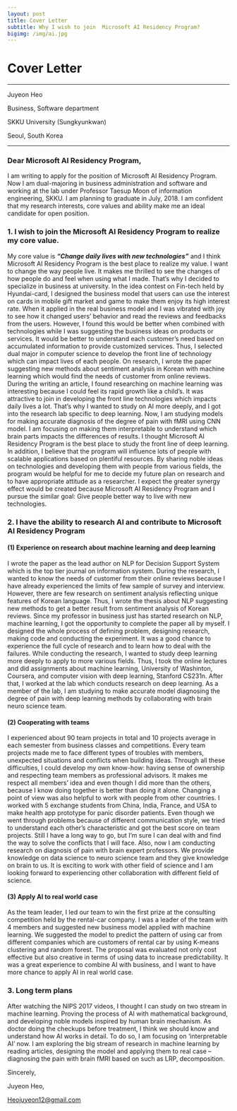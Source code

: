 ```yaml
---
layout: post
title: Cover Letter
subtitle: Why I wish to join  Microsoft AI Residency Program?
bigimg: /img/ai.jpg
---
```


# Cover Letter


----------------------------------------------------------------------------------------------------
Juyeon Heo

Business, Software department 

SKKU University (Sungkyunkwan)

Seoul, South Korea

-----------------------------------------------------------------------------------------------------

### Dear Microsoft AI Residency Program, 

I am writing to apply for the position of Microsoft AI Residency Program. Now I am dual-majoring in business administration and software and working at the lab under Professor Taesup Moon of information engineering, SKKU. I am planning to graduate in July, 2018. I am confident that my research interests, core values and ability make me an ideal candidate for open position. 

### 1. I wish to join the Microsoft AI Residency Program to realize my core value.

 My core value is **_“Change daily lives with new technologies”_** and I think  Microsoft AI Residency Program is the best place to realize my value.
I want to change the way people live. It makes me thrilled to see the changes of how people do and feel when using what I made. That’s why I decided to specialize in business at university. In the idea contest on Fin-tech held by Hyundai-card, I designed the business model that users can use the interest on cards in mobile gift market and game to make them enjoy its high interest rate. When it applied in the real business model and I was vibrated with joy to see how it changed users’ behavior and read the reviews and feedbacks from the users. However, I found this would be better when combined with technologies while I was suggesting the business ideas on products or services. It would be better to understand each customer’s need based on accumulated information to provide customized services. Thus, I selected dual major in computer science to develop the front line of technology which can impact lives of each people. On research, I wrote the paper suggesting new methods about sentiment analysis in Korean with machine learning which would find the needs of customer from online reviews. During the writing an article, I found researching on machine learning was interesting because I could feel its rapid growth like a child’s. It was attractive to join in developing the front line technologies which impacts daily lives a lot. That’s why I wanted to study on AI more deeply, and I got into the research lab specific to deep learning. Now, I am studying models for making accurate diagnosis of the degree of pain with fMRI using CNN model. I am focusing on making them interpretable to understand which brain parts impacts the differences of results.
I thought  Microsoft AI Residency Program is the best place to study the front line of deep learning. In addition, I believe that the program will influence lots of people with scalable applications based on plentiful resources. By sharing noble ideas on technologies and developing them with people from various fields, the program would be helpful for me to decide my future plan on research and to have appropriate attitude as a researcher. I expect the greater synergy effect would be created because  Microsoft AI Residency Program and I pursue the similar goal: Give people better way to live with new technologies.
 

### 2. I have the ability to research AI and contribute to  Microsoft AI Residency Program

#### (1)	Experience on research about machine learning and deep learning

I wrote the paper as the lead author on NLP for Decision Support System which is the top tier journal on information system. During the research, I wanted to know the needs of customer from their online reviews because I have already experienced the limits of few sample of survey and interview. However, there are few research on sentiment analysis reflecting unique features of Korean language. Thus, I wrote the thesis about NLP suggesting new methods to get a better result from sentiment analysis of Korean reviews. Since my professor in business just has started research on NLP, machine learning, I got the opportunity to complete the paper all by myself. I designed the whole process of defining problem, designing research, making code and conducting the experiment. It was a good chance to experience the full cycle of research and to learn how to deal with the failures. While conducting the research, I wanted to study deep learning more deeply to apply to  more various fields. Thus, I took the online lectures and did assignments about machine learning, University of Washinton, Coursera, and computer vision with deep learning, Stanford CS231n. After that, I worked at the lab which conducts research on deep learning. As a member of the lab, I am studying to make accurate model diagnosing the degree of pain with deep learning methods by collaborating with brain neuro science team.

#### (2)	Cooperating with teams

I experienced about 90 team projects in total and 10 projects average in each semester from business classes and competitions. Every team projects made me to face different types of troubles with members, unexpected situations and conflicts when building ideas. Through all these difficulties, I could develop my own know-how: having sense of ownership and respecting team members as professional advisors. It makes me respect all members’ idea and even though I did more than the others, because I know doing together is better than doing it alone. Changing a point of view was also helpful to work with people from other countries. I worked with 5 exchange students from China, India, France, and USA to make health app prototype for panic disorder patients. Even though we went through problems because of different communication style, we tried to understand each other’s characteristic and got the best score on team projects. Still I have a long way to go, but I’m sure I can deal with and find the way to solve the conflicts that I will face. Also, now I am conducting research on diagnosis of pain with brain expert professors. We provide knowledge on data science to neuro science team and they give knowledge on brain to us. It is exciting to work with other field of science and I am looking forward to experiencing other collaboration with different field of science.

#### (3)	Apply AI to real world case

As the team leader, I led our team to win the first prize at the consulting competition held by the rental-car company. I was a leader of the team with 4 members and suggested new business model applied with machine learning. We suggested the model to predict the pattern of using car from different companies which are customers of rental car by using K-means clustering and random forest. The proposal was evaluated not only cost effective but also creative in terms of using data to increase predictability. It was a great experience to combine AI with business, and I want to have more chance to apply AI in real world case. 

### 3. Long term plans
After watching the NIPS 2017 videos, I thought I can study on two stream in machine learning. Proving the process of AI with mathematical background, and developing noble models inspired by human brain mechanism. As doctor doing the checkups before treatment, I think we should know and understand how AI works in detail. To do so, I am focusing on ‘interpretable AI’ now. I am exploring the big stream of research in machine learning by reading articles, designing the model and applying them to real case – diagnosing the pain with brain fMRI based on such as LRP, decomposition.

Sincerely,

Juyeon Heo,  

Heojuyeon12@gmail.com

